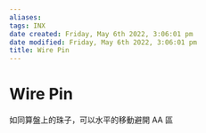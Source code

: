 ```yaml
---
aliases: 
tags: INX
date created: Friday, May 6th 2022, 3:06:01 pm
date modified: Friday, May 6th 2022, 3:06:01 pm
title: Wire Pin
---
```


# Wire Pin

如同算盤上的珠子，可以水平的移動避開 AA 區